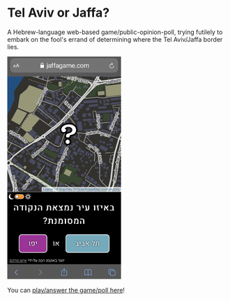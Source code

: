 # Tel Aviv or Jaffa?

A Hebrew-language web-based game/public-opinion-poll, trying futilely to embark on the fool's errand of determining where the Tel Aviv/Jaffa border lies.

<img src="/screenshot.jpg" title="a screenshot of the game/poll" height="512">

You can [play/answer the game/poll here](https://jaffagame.com/)\!
